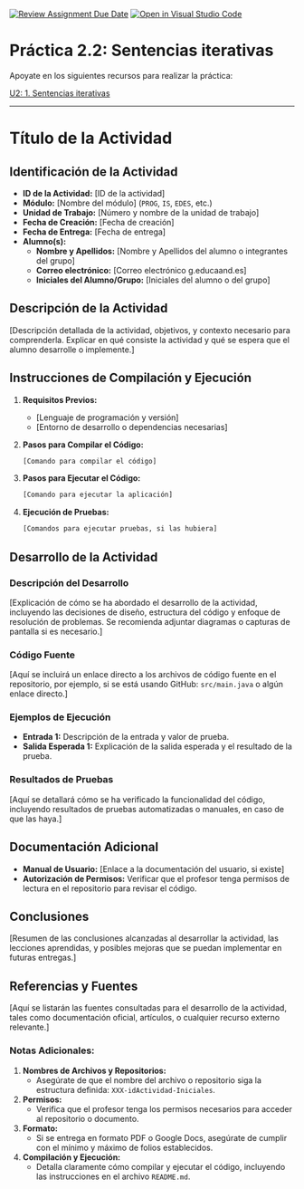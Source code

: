 [![Review Assignment Due Date](https://classroom.github.com/assets/deadline-readme-button-22041afd0340ce965d47ae6ef1cefeee28c7c493a6346c4f15d667ab976d596c.svg)](https://classroom.github.com/a/qQgBV5uk)
[![Open in Visual Studio Code](https://classroom.github.com/assets/open-in-vscode-2e0aaae1b6195c2367325f4f02e2d04e9abb55f0b24a779b69b11b9e10269abc.svg)](https://classroom.github.com/online_ide?assignment_repo_id=16653889&assignment_repo_type=AssignmentRepo)
# Práctica 2.2: Sentencias iterativas

Apoyate en los siguientes recursos para realizar la práctica:

[U2: 1. Sentencias iterativas](https://revilofe.github.io/section1/u02/practica/PROG-U2.-Practica002/)

---

# Título de la Actividad

## Identificación de la Actividad
- **ID de la Actividad:** [ID de la actividad]
- **Módulo:** [Nombre del módulo] (`PROG`, `IS`, `EDES`, etc.)
- **Unidad de Trabajo:** [Número y nombre de la unidad de trabajo]
- **Fecha de Creación:** [Fecha de creación]
- **Fecha de Entrega:** [Fecha de entrega]
- **Alumno(s):** 
  - **Nombre y Apellidos:** [Nombre y Apellidos del alumno o integrantes del grupo]
  - **Correo electrónico:** [Correo electrónico g.educaand.es]
  - **Iniciales del Alumno/Grupo:** [Iniciales del alumno o del grupo]

## Descripción de la Actividad
[Descripción detallada de la actividad, objetivos, y contexto necesario para comprenderla. Explicar en qué consiste la actividad y qué se espera que el alumno desarrolle o implemente.]

## Instrucciones de Compilación y Ejecución
1. **Requisitos Previos:**
   - [Lenguaje de programación y versión]
   - [Entorno de desarrollo o dependencias necesarias]

2. **Pasos para Compilar el Código:**
   ```bash
   [Comando para compilar el código]
   ```

3. **Pasos para Ejecutar el Código:**
   ```bash
   [Comando para ejecutar la aplicación]
   ```

4. **Ejecución de Pruebas:**
   ```bash
   [Comandos para ejecutar pruebas, si las hubiera]
   ```

## Desarrollo de la Actividad
### Descripción del Desarrollo
[Explicación de cómo se ha abordado el desarrollo de la actividad, incluyendo las decisiones de diseño, estructura del código y enfoque de resolución de problemas. Se recomienda adjuntar diagramas o capturas de pantalla si es necesario.]

### Código Fuente
[Aquí se incluirá un enlace directo a los archivos de código fuente en el repositorio, por ejemplo, si se está usando GitHub: `src/main.java` o algún enlace directo.]

### Ejemplos de Ejecución
- **Entrada 1:** Descripción de la entrada y valor de prueba.
- **Salida Esperada 1:** Explicación de la salida esperada y el resultado de la prueba.

### Resultados de Pruebas
[Aquí se detallará cómo se ha verificado la funcionalidad del código, incluyendo resultados de pruebas automatizadas o manuales, en caso de que las haya.]

## Documentación Adicional
- **Manual de Usuario:** [Enlace a la documentación del usuario, si existe]
- **Autorización de Permisos:** Verificar que el profesor tenga permisos de lectura en el repositorio para revisar el código.

## Conclusiones
[Resumen de las conclusiones alcanzadas al desarrollar la actividad, las lecciones aprendidas, y posibles mejoras que se puedan implementar en futuras entregas.]

## Referencias y Fuentes
[Aquí se listarán las fuentes consultadas para el desarrollo de la actividad, tales como documentación oficial, artículos, o cualquier recurso externo relevante.]

### Notas Adicionales:
1. **Nombres de Archivos y Repositorios:**
   - Asegúrate de que el nombre del archivo o repositorio siga la estructura definida: `XXX-idActividad-Iniciales`.
2. **Permisos:**
   - Verifica que el profesor tenga los permisos necesarios para acceder al repositorio o documento.
3. **Formato:**
   - Si se entrega en formato PDF o Google Docs, asegúrate de cumplir con el mínimo y máximo de folios establecidos.
4. **Compilación y Ejecución:**
   - Detalla claramente cómo compilar y ejecutar el código, incluyendo las instrucciones en el archivo `README.md`.
